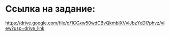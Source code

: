 # Ссылка на задание: 
https://drive.google.com/file/d/1CGxw50wdCBvQkmbIXVvlJbzYeDI7phvz/view?usp=drive_link
